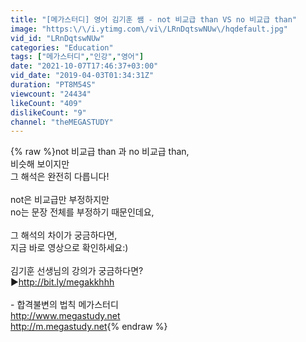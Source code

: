 ```yaml
---
title: "[메가스터디] 영어 김기훈 쌤 - not 비교급 than VS no 비교급 than"
image: "https:\/\/i.ytimg.com\/vi\/LRnDqtswNUw\/hqdefault.jpg"
vid_id: "LRnDqtswNUw"
categories: "Education"
tags: ["메가스터디","인강","영어"]
date: "2021-10-07T17:46:37+03:00"
vid_date: "2019-04-03T01:34:31Z"
duration: "PT8M54S"
viewcount: "24434"
likeCount: "409"
dislikeCount: "9"
channel: "theMEGASTUDY"
---
```

{% raw %}not 비교급 than 과 no 비교급 than,<br />비슷해 보이지만 <br />그 해석은 완전히 다릅니다!<br /><br />not은 비교급만 부정하지만<br />no는 문장 전체를 부정하기 때문인데요,<br /><br />그 해석의 차이가 궁금하다면,<br />지금 바로 영상으로 확인하세요:)<br /><br />김기훈 선생님의 강의가 궁금하다면?<br />▶<a rel="nofollow" target="blank" href="http://bit.ly/megakkhhh">http://bit.ly/megakkhhh</a><br /><br />- 합격불변의 법칙 메가스터디 <br /><a rel="nofollow" target="blank" href="http://www.megastudy.net">http://www.megastudy.net</a><br /><a rel="nofollow" target="blank" href="http://m.megastudy.net">http://m.megastudy.net</a>{% endraw %}
